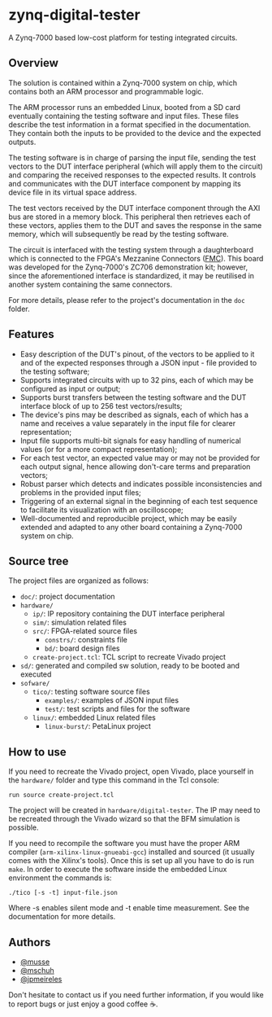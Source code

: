 # zynq-digital-tester

A Zynq-7000 based low-cost platform for testing integrated circuits.

## Overview

The solution is contained within a Zynq-7000 system on chip, which contains both an ARM processor and programmable logic.

The ARM processor runs an embedded Linux,  booted from a SD card eventually containing the testing software and input files. These files describe the test information in a format specified in the documentation. They contain both the inputs to be provided to the device and the expected outputs. 

The testing software is in charge of parsing the input file, sending the test vectors to the DUT interface peripheral (which will apply them to the circuit) and comparing the received responses to the expected results. It controls and communicates with the DUT interface component by mapping its device file in its virtual space address.

The test vectors received by the DUT interface component through the AXI bus are stored in a memory block. This peripheral then retrieves each of these vectors, applies them to the DUT and saves the response in the same memory, which will subsequently be read by the testing software.

The circuit is interfaced with the testing system through a daughterboard which is connected to the FPGA's Mezzanine Connectors ([FMC](https://en.wikipedia.org/wiki/FPGA_Mezzanine_Card)). This board was developed for the Zynq-7000's ZC706 demonstration kit; however, since the aforementioned interface is standardized, it may be reutilised in another system containing the same connectors.

For more details, please refer to the project's documentation in the `doc` folder.

## Features

- Easy description of the DUT's pinout, of the vectors to be applied to it and of the expected responses through a JSON input - file provided to the testing software;
- Supports integrated circuits with up to 32 pins, each of which may be configured as input or output;
- Supports burst transfers between the testing software and the DUT interface block of up to 256 test vectors/results;
- The device's pins may be described as signals, each of which has a name and receives a value separately in the input file for clearer representation;
- Input file supports multi-bit signals for easy handling of numerical values (or for a more compact representation);
- For each test vector, an expected value may or may not be provided for each output signal, hence allowing don't-care terms and preparation vectors;
- Robust parser which detects and indicates possible inconsistencies and problems in the provided input files;
- Triggering of an external signal in the beginning of each test sequence to facilitate its visualization with an oscilloscope;
- Well-documented and reproducible project, which may be easily extended and adapted to any other board containing a Zynq-7000 system on chip.

## Source tree

The project files are organized as follows:

- `doc/`: project documentation
- `hardware/`
  - `ip/`: IP repository containing the DUT interface peripheral
  - `sim/`: simulation related files
  - `src/`: FPGA-related source files
    - `constrs/`: constraints file
    - `bd/`: board design files
  - `create-project.tcl`: TCL script to recreate Vivado project
- `sd/`: generated and compiled sw solution, ready to be booted and executed
- `sofware/`
  - `tico/`: testing software source files
    - `examples/`: examples of JSON input files
    - `test/`: test scripts and files for the software
  - `linux/`: embedded Linux related files
    - `linux-burst/`: PetaLinux project

## How to use

If you need to recreate the Vivado project, open Vivado, place yourself in the `hardware/` folder and type this command in the Tcl console:
```
run source create-project.tcl
```
The project will be created in `hardware/digital-tester`. The IP may need to be recreated through the Vivado wizard so that the BFM simulation is possible.

If you need to recompile the software you must have the proper ARM compiler (`arm-xilinx-linux-gnueabi-gcc`) installed and sourced (it usually comes with the Xilinx's tools). Once this is set up all you have to do is run `make`. 
In order to execute the software inside the embedded Linux environment the commands is:
```
./tico [-s -t] input-file.json
```
Where -s enables silent mode and -t enable time measurement. See the documentation for more details.

## Authors

- [@musse](https://github.com/msusse)
- [@mschuh](https://github.com/mschuh)
- [@jpmeireles](https://github.com/jpmeireles)

Don't hesitate to contact us if you need further information, if you would like to report bugs or just enjoy a good coffee :coffee:.
